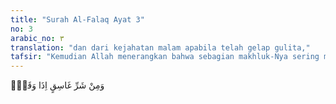 ```yaml
---
title: "Surah Al-Falaq Ayat 3"
no: 3
arabic_no: ٣
translation: "dan dari kejahatan malam apabila telah gelap gulita,"
tafsir: "Kemudian Allah menerangkan bahwa sebagian makhluk-Nya sering menimbulkan kejahatan pada waktu malam bila segala sesuatu telah diliputi oleh kegelapan. Sementara itu, keadaan malam yang gelap gulita menimbulkan rasa takut dan gelisah, seakan-akan ada sesuatu yang tersembunyi dalam kegelapan malam itu yang akan menyakiti manusia."
---
```

وَمِنْ شَرِّ غَاسِقٍ اِذَا وَقَبَۙ